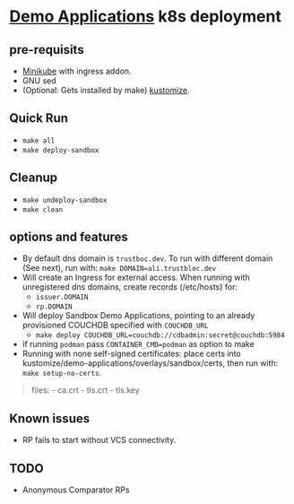 # [Demo Applications](https://github.com/trustbloc/sandbox) k8s deployment #


## pre-requisits
* [Minikube](https://minikube.sigs.k8s.io/docs/start/) with ingress addon.
* GNU sed
* (Optional: Gets installed by make) [kustomize](https://kubectl.docs.kubernetes.io/installation/kustomize/).

## Quick Run
* `make all`
* `make deploy-sandbox`

## Cleanup
* `make undeploy-sandbox`
* `make clean`

## options and features
* By default dns domain is `trustboc.dev`. To run with different domain (See next), run with: `make DOMAIN=ali.trustbloc.dev`
* Will create an Ingress for external access. When running with unregistered dns domains, create records (/etc/hosts) for:
	- `issuer.DOMAIN`
	- `rp.DOMAIN`
* Will deploy Sandbox Demo Applications, pointing to an already provisioned COUCHDB specified with `COUCHDB_URL`
	- `make deploy COUCHDB_URL=couchdb://cdbadmin:secret@couchdb:5984`
* if running `podman` pass `CONTAINER_CMD=podman` as option to make
* Running with none self-signed certificates: place certs into kustomize/demo-applications/overlays/sandbox/certs, then run with: `make setup-no-certs`.
>files:
	- ca.crt
	- tls.crt
	- tls.key

## Known issues
* RP fails to start without VCS connectivity.

## TODO
* Anonymous Comparator RPs
